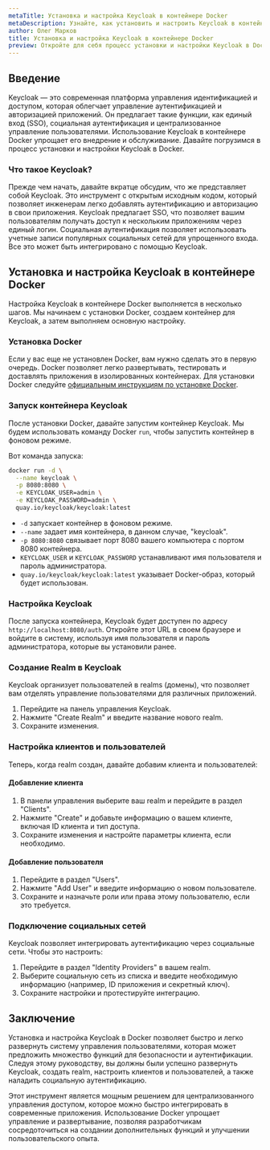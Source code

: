 ```yaml
---
metaTitle: Установка и настройка Keycloak в контейнере Docker
metaDescription: Узнайте, как установить и настроить Keycloak в контейнере Docker - пошаговое руководство для быстрой интеграции системы управления аутентификацией и авторизацией
author: Олег Марков
title: Установка и настройка Keycloak в контейнере Docker
preview: Откройте для себя процесс установки и настройки Keycloak в Docker - от создания контейнера до конфигурации и интеграции. Подробные примеры и объяснения помогут вам быстро разобраться
---
```


## Введение

Keycloak — это современная платформа управления идентификацией и доступом, которая облегчает управление аутентификацией и авторизацией приложений. Он предлагает такие функции, как единый вход (SSO), социальная аутентификация и централизованное управление пользователями. Использование Keycloak в контейнере Docker упрощает его внедрение и обслуживание. Давайте погрузимся в процесс установки и настройки Keycloak в Docker.

### Что такое Keycloak?

Прежде чем начать, давайте вкратце обсудим, что же представляет собой Keycloak. Это инструмент с открытым исходным кодом, который позволяет инженерам легко добавлять аутентификацию и авторизацию в свои приложения. Keycloak предлагает SSO, что позволяет вашим пользователям получать доступ к нескольким приложениям через единый логин. Социальная аутентификация позволяет использовать учетные записи популярных социальных сетей для упрощенного входа. Все это может быть интегрировано с помощью Keycloak.

## Установка и настройка Keycloak в контейнере Docker

Настройка Keycloak в контейнере Docker выполняется в несколько шагов. Мы начинаем с установки Docker, создаем контейнер для Keycloak, а затем выполняем основную настройку.

### Установка Docker

Если у вас еще не установлен Docker, вам нужно сделать это в первую очередь. Docker позволяет легко развертывать, тестировать и доставлять приложения в изолированных контейнерах. Для установки Docker следуйте [официальным инструкциям по установке Docker](https://docs.docker.com/get-docker/).

### Запуск контейнера Keycloak

После установки Docker, давайте запустим контейнер Keycloak. Мы будем использовать команду Docker `run`, чтобы запустить контейнер в фоновом режиме.

Вот команда запуска:

```bash
docker run -d \
  --name keycloak \
  -p 8080:8080 \
  -e KEYCLOAK_USER=admin \
  -e KEYCLOAK_PASSWORD=admin \
  quay.io/keycloak/keycloak:latest
```

- `-d` запускает контейнер в фоновом режиме.
- `--name` задает имя контейнера, в данном случае, "keycloak".
- `-p 8080:8080` связывает порт 8080 вашего компьютера с портом 8080 контейнера.
- `KEYCLOAK_USER` и `KEYCLOAK_PASSWORD` устанавливают имя пользователя и пароль администратора.
- `quay.io/keycloak/keycloak:latest` указывает Docker-образ, который будет использован.

### Настройка Keycloak

После запуска контейнера, Keycloak будет доступен по адресу `http://localhost:8080/auth`. Откройте этот URL в своем браузере и войдите в систему, используя имя пользователя и пароль администратора, которые вы установили ранее.

### Создание Realm в Keycloak

Keycloak организует пользователей в realms (домены), что позволяет вам отделять управление пользователями для различных приложений.

1. Перейдите на панель управления Keycloak.
2. Нажмите "Create Realm" и введите название нового realm.
3. Сохраните изменения.

### Настройка клиентов и пользователей

Теперь, когда realm создан, давайте добавим клиента и пользователей:

#### Добавление клиента

1. В панели управления выберите ваш realm и перейдите в раздел "Clients".
2. Нажмите "Create" и добавьте информацию о вашем клиенте, включая ID клиента и тип доступа.
3. Сохраните изменения и настройте параметры клиента, если необходимо.

#### Добавление пользователя

1. Перейдите в раздел "Users".
2. Нажмите "Add User" и введите информацию о новом пользователе.
3. Сохраните и назначьте роли или права этому пользователю, если это требуется.

### Подключение социальных сетей

Keycloak позволяет интегрировать аутентификацию через социальные сети. Чтобы это настроить:

1. Перейдите в раздел "Identity Providers" в вашем realm.
2. Выберите социальную сеть из списка и введите необходимую информацию (например, ID приложения и секретный ключ).
3. Сохраните настройки и протестируйте интеграцию.

## Заключение

Установка и настройка Keycloak в Docker позволяет быстро и легко развернуть систему управления пользователями, которая может предложить множество функций для безопасности и аутентификации. Следуя этому руководству, вы должны были успешно развернуть Keycloak, создать realm, настроить клиентов и пользователей, а также наладить социальную аутентификацию.

Этот инструмент является мощным решением для централизованного управления доступом, которое можно быстро интегрировать в современные приложения. Использование Docker упрощает управление и развертывание, позволяя разработчикам сосредоточиться на создании дополнительных функций и улучшении пользовательского опыта.
